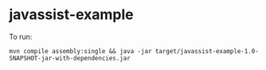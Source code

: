 # javassist-example

To run: 

```
mvn compile assembly:single && java -jar target/javassist-example-1.0-SNAPSHOT-jar-with-dependencies.jar
```

